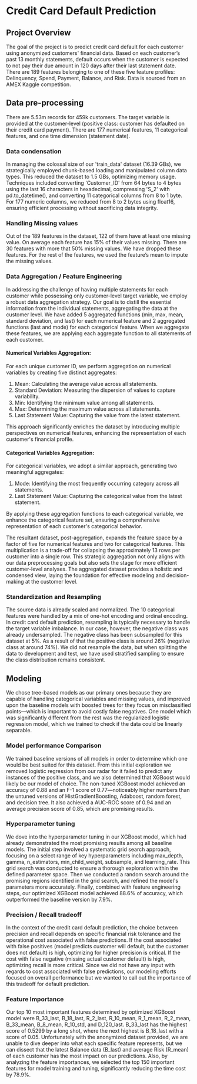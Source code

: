 # Credit Card Default Prediction

## Project Overview
The goal of the project is to predict credit card default for each customer using anonymized customers' financial data. Based on each customer’s past 13 monthly statements, default occurs when the customer is expected to not pay their due amount in 120 days after their last statement date. There are 189 features belonging to one of these five feature profiles: Delinquency, Spend, Payment, Balance, and Risk. Data is sourced from an AMEX Kaggle competition.

## Data pre-processing
There are 5.53m records for 459k customers. The target variable is provided at the customer-level (positive class: customer has defaulted on their credit card payment). There are 177 numerical features, 11 categorical features, and one time dimension (statement date).

### Data condensation
In managing the colossal size of our 'train_data' dataset (16.39 GBs), we strategically employed chunk-based loading and manipulated column data types. This reduced the dataset to 1.5 GBs, optimizing memory usage. Techniques included converting 'Customer_ID' from 64 bytes to 4 bytes using the last 16 characters in hexadecimal, compressing 'S_2' with pd.to_datetime(), and converting 11 categorical columns from 8 to 1 byte. For 177 numeric columns, we reduced from 8 to 2 bytes using float16, ensuring efficient processing without sacrificing data integrity.

### Handling Missing values
Out of the 189 features in the dataset, 122 of them have at least one missing value. On average each feature has 15% of their values missing. There are 30 features with more that 50% missing values. We have dropped these features. For the rest of the features, we used the feature’s mean to impute the missing values.

### Data Aggregation / Feature Engineering
In addressing the challenge of having multiple statements for each customer while possessing only customer-level target variable, we employ a robust data aggregation strategy. Our goal is to distill the essential information from the individual statements, aggregating the data at the customer level. We have added 5 aggregated functions (min, max, mean, standard deviation, and last) for each numerical feature and 2 aggregated functions (last and mode) for each categorical feature. When we aggregate these features, we are applying each aggregate function to all statements of each customer.

#### Numerical Variables Aggregation:
For each unique customer ID, we perform aggregation on numerical variables by creating five distinct aggregates:
1. Mean: Calculating the average value across all statements.
2. Standard Deviation: Measuring the dispersion of values to capture variability.
3. Min: Identifying the minimum value among all statements.
4. Max: Determining the maximum value across all statements.
5. Last Statement Value: Capturing the value from the latest statement.

This approach significantly enriches the dataset by introducing multiple perspectives on numerical features, enhancing the representation of each customer's financial profile.

#### Categorical Variables Aggregation:
For categorical variables, we adopt a similar approach, generating two meaningful aggregates:
1. Mode: Identifying the most frequently occurring category across all statements.
2. Last Statement Value: Capturing the categorical value from the latest statement.

By applying these aggregation functions to each categorical variable, we enhance the categorical feature set, ensuring a comprehensive representation of each customer's categorical behavior.

The resultant dataset, post-aggregation, expands the feature space by a factor of five for numerical features and two for categorical features. This multiplication is a trade-off for collapsing the approximately 13 rows per customer into a single row. This strategic aggregation not only aligns with our data preprocessing goals but also sets the stage for more efficient customer-level analyses. The aggregated dataset provides a holistic and condensed view, laying the foundation for effective modeling and decision-making at the customer level.

### Standardization and Resampling
The source data is already scaled and normalized. The 10 categorical features were handled by a mix of one-hot encoding and ordinal encoding. In credit card default prediction, resampling is typically necessary to handle the target variable imbalance. In our case, however, the negative class was already undersampled. The negative class has been subsampled for this dataset at 5%. As a result of that the positive class is around 26% (negative class at around 74%). We did not resample the data, but when splitting the data to development and test, we have used stratified sampling to ensure the class distribution remains consistent.

## Modeling
We chose tree-based models as our primary ones because they are capable of handling categorical variables and missing values, and improved upon the baseline models with boosted trees for they focus on misclassified points—which is important to avoid costly false negatives. One model which was significantly different from the rest was the regularized logistic regression model, which we trained to check if the data could be linearly separable.

### Model performance Comparison
We trained baseline versions of all models in order to determine which one would be best suited for this dataset. From this initial exploration we removed logistic regression from our radar for it failed to predict any instances of the positive class, and we also determined that XGBoost would likely be our model of choice. The non-tuned XGBoost model achieved an accuracy of 0.88 and an F-1 score of 0.77—noticeably higher numbers than the untuned versions of HistGradientBoosting, Adaboost, random forest, and decision tree. It also achieved a AUC-ROC score of 0.94 and an average precision score of 0.85, which are promising results.

### Hyperparameter tuning
We dove into the hyperparameter tuning in our XGBoost model, which had already demonstrated the most promising results among all baseline models. The initial step involved a systematic grid search approach, focusing on a select range of key hyperparameters including max_depth, gamma, n_estimators, min_child_weight, subsample, and learning_rate. This grid search was conducted to ensure a thorough exploration within the defined parameter space. Then we conducted a random search around the promising regions identified in the grid search, and refined the model's parameters more accurately. Finally, combined with feature engineering steps, our optimized XGBoost model achieved 88.6% of accuracy, which outperformed the baseline version by 7.9%.

### Precision / Recall tradeoff
In the context of the credit card default prediction, the choice between precision and recall depends on specific financial risk tolerance and the operational cost associated with false predictions. If the cost associated with false positives (model predicts customer will default, but the customer does not default) is high, optimizing for higher precision is critical. If the cost with false negative (missing actual customer default) is high, optimizing recall is more critical. Since we did not have any input with regards to cost associated with false predictions, our modeling efforts focused on overall performance but we wanted to call out the importance of this tradeoff for default prediction.

### Feature Importance
Our top 10 most important features determined by optimized XGBoost model were B_33_last, B_18_last, R_2_last, R_10_mean, R_1_mean, R_2_mean, B_33_mean, B_8_mean, R_10_std, and D_120_last. B_33_last has the highest score of 0.5299 by a long shot, where the next highest is B_18_last with a score of 0.05. Unfortunately with the anonymized dataset provided, we are unable to dive deeper into what each specific feature represents, but we can dissect that the latest Balance data (B_last) and average Risk (R_mean) of each customer has the most impact on our predictions. Also, by analyzing the feature importances, we selected the top 150 important features for model training and tuning, significantly reducing the time cost by 78.9%.
